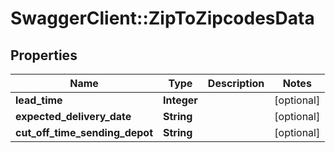 # SwaggerClient::ZipToZipcodesData

## Properties
Name | Type | Description | Notes
------------ | ------------- | ------------- | -------------
**lead_time** | **Integer** |  | [optional] 
**expected_delivery_date** | **String** |  | [optional] 
**cut_off_time_sending_depot** | **String** |  | [optional] 


